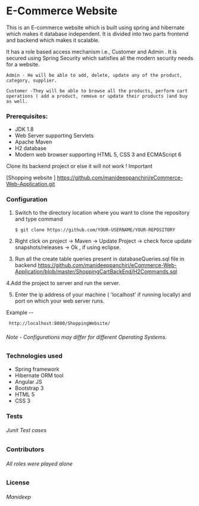 # E-Commerce Website
 This is an E-commerce website which is built using spring and hibernate which makes it database independent. It is divided into two parts frontend and backend which makes it scalable.
 
 It has a role based access mechanism i.e., Customer and Admin . It is secured using Spring Security which satisfies all the modern security needs for a website.
 
 	Admin - He will be able to add, delete, update any of the product, category, supplier.
 
 	Customer -They will be able to browse all the products, perform cart operations ( add a product, remove or update their products )and buy as well.
 
### Prerequisites:
 - JDK 1.8
 - Web Server supporting Servlets
 - Apache Maven
 - H2 database
 - Modern web browser supporting HTML 5, CSS 3 and ECMAScript 6


Clone its backend project or else it will not work  ! Important

[Shopping website ]    <https://github.com/manideeppanchiri/eCommerce-Web-Application.git>

### Configuration
1. Switch to the directory location where you want to clone the repository and type  command
    ```sh
    $ git clone https://github.com/YOUR-USERNAME/YOUR-REPOSITORY
    ```
 2. Right click on project  -> Maven -> Update Project -> check force update snapshots/releases -> Ok  , if using eclipse.

3. Run all the create table queries present in databaseQueries.sql file in backend
<https://github.com/manideeppanchiri/eCommerce-Web-Application/blob/master/ShoppingCartBackEnd/H2Commands.sql>


  4.Add the project to server and run the server.

5. Enter the ip address of your machine ( 'localhost' if running locally) and port on which your web server runs.

Example --
 ```sh
  http://localhost:8080/ShoppingWebsite/
```
###### Note - Configurations may differ for different Operating Systems.
### Technologies used 
- Spring framework
- Hibernate ORM tool
- Angular JS
- Bootstrap 3
- HTML 5
- CSS 3

### Tests
###### Junit Test cases

### Contributors
###### All roles were played alone 

### License
###### Manideep
